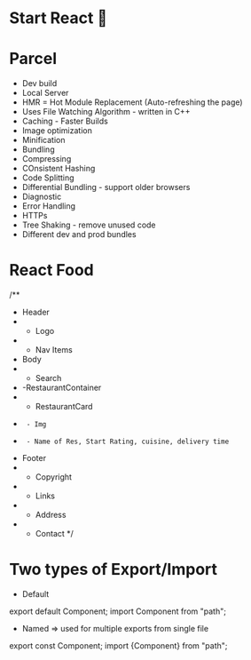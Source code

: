 # Start React 🚀

# Parcel

- Dev build
- Local Server
- HMR = Hot Module Replacement (Auto-refreshing the page)
- Uses File Watching Algorithm - written in C++
- Caching - Faster Builds
- Image optimization
- Minification
- Bundling
- Compressing
- COnsistent Hashing
- Code Splitting
- Differential Bundling - support older browsers
- Diagnostic
- Error Handling
- HTTPs
- Tree Shaking - remove unused code
- Different dev and prod bundles

# React Food

/\*\*

- Header
- - Logo
- - Nav Items
- Body
- - Search
- -RestaurantContainer
- - RestaurantCard
-      - Img
-      - Name of Res, Start Rating, cuisine, delivery time
- Footer
- - Copyright
- - Links
- - Address
- - Contact
    \*/

# Two types of Export/Import

- Default

export default Component;
import Component from "path";

- Named => used for multiple exports from single file

export const Component;
import {Component} from "path";
